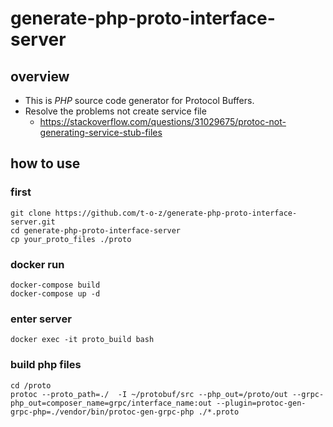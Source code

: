 # generate-php-proto-interface-server

## overview
* This is *PHP* source code generator for Protocol Buffers.
* Resolve the problems not create service file
    * https://stackoverflow.com/questions/31029675/protoc-not-generating-service-stub-files

## how to use
### first
```
git clone https://github.com/t-o-z/generate-php-proto-interface-server.git
cd generate-php-proto-interface-server
cp your_proto_files ./proto
```

### docker run

```
docker-compose build
docker-compose up -d
```

### enter server

```
docker exec -it proto_build bash
```

### build php files

```
cd /proto
protoc --proto_path=./  -I ~/protobuf/src --php_out=/proto/out --grpc-php_out=composer_name=grpc/interface_name:out --plugin=protoc-gen-grpc-php=./vendor/bin/protoc-gen-grpc-php ./*.proto
```